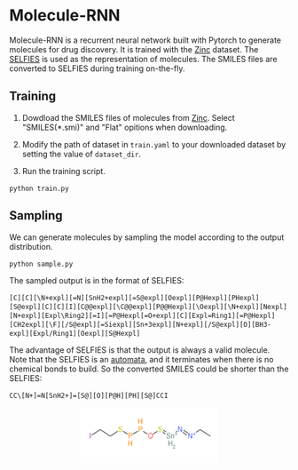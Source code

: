 # Molecule-RNN
Molecule-RNN is a recurrent neural network built with Pytorch to generate molecules for drug discovery. It is trained with the [Zinc](https://zinc.docking.org/) dataset. The [SELFIES](https://github.com/aspuru-guzik-group/selfies) is used as the representation of molecules. The SMILES files are converted to SELFIES during training on-the-fly.

## Training
1. Dowdload the SMILES files of molecules from [Zinc](https://zinc.docking.org/). Select "SMILES(*.smi)" and "Flat" opitions when downloading.

2. Modify the path of dataset in ```train.yaml``` to your downloaded dataset by setting the value of ```dataset_dir```.

3. Run the training script.
```
python train.py
```

## Sampling
We can generate molecules by sampling the model according to the output distribution. 
```
python sample.py
```
The sampled output is in the format of SELFIES:
```
[C][C][\N+expl][=N][SnH2+expl][=S@expl][Oexpl][P@Hexpl][PHexpl][S@expl][C][C][I][C@@expl][\C@@expl][P@@Hexpl][\Oexpl][\N+expl][Nexpl][N+expl][Expl\Ring2][=I][=P@Hexpl[=O+expl][C][Expl=Ring1][=P@Hexpl][CH2expl][\F][/S@expl][=Siexpl][Sn+3expl][N+expl][/S@expl][O][BH3-expl][Expl/Ring1][Oexpl][S@Hexpl]
```
The advantage of SELFIES is that the output is always a valid molecule. Note that the SELFIES is an [automata](https://en.wikipedia.org/wiki/Automata_theory), and it terminates when there is no chemical bonds to build. So the converted SMILES could be shorter than the SELFIES:
```
CC\[N+]=N[SnH2+]=[S@][O][P@H][PH][S@]CCI
```
<p align="center">
<img width="250" height="100" src="figure/sampled_mol.png">
</p>   

